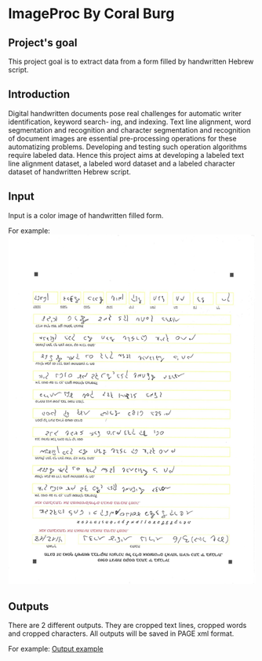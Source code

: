 # ImageProc By Coral Burg

## Project's goal
This project goal is to extract data from a form filled by handwritten Hebrew script.

## Introduction
Digital handwritten documents pose real challenges for automatic writer identification, keyword search-
ing, and indexing. Text line alignment, word segmentation and recognition and character segmentation
and recognition of document images are essential pre-processing operations for these automatizing
problems. Developing and testing such operation algorithms require labeled data. Hence this project
aims at developing a labeled text line alignment dataset, a labeled word dataset and a labeled character
dataset of handwritten Hebrew script.

## Input 
Input is a color image of handwritten filled form.

For example:
![Handwritten filled form](https://github.com/coralburg/ImageProc/blob/master/Example_input.jpg)

## Outputs
There are 2 different outputs. They are cropped text lines, cropped words and cropped characters. All
outputs will be saved in PAGE xml format.

For example:
[Output example](https://github.com/coralburg/ImageProc/blob/master/input_output/output/Scan_0001.xml)
